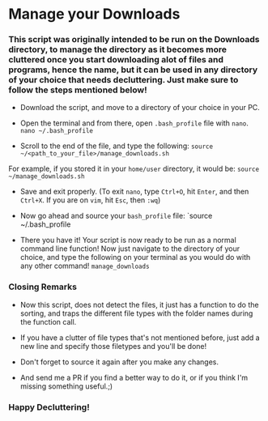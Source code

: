 # Manage your Downloads

### This script was originally intended to be run on the Downloads directory, to manage the directory as it becomes more cluttered once you start downloading  alot of files and programs, hence the name, but it can be used in any directory of your choice that needs decluttering. Just make sure to follow the steps mentioned below! 

* Download the script, and move to a directory of your choice in your PC.

* Open the terminal and from there, open `.bash_profile` file with `nano`. 
	`nano ~/.bash_profile`

* Scroll to the end of the file, and type the following:
	`source ~/<path_to_your_file>/manage_downloads.sh`

For example, if you stored it in your `home/user` directory, it would be: 
	`source ~/manage_downloads.sh` 

* Save and exit properly. (To exit `nano`, type `Ctrl+O`, hit `Enter`, and then `Ctrl+X`. If you are on `vim`, hit `Esc`, then `:wq`)

* Now go ahead and source your `bash_profile` file: 
	`source ~/.bash_profile

* There you have it! Your script is now ready to be run as a normal command line function! Now just navigate to the directory of your choice, and type the following on your terminal as you would do with any other command!
	`manage_downloads`



### Closing Remarks 

* Now this script, does not detect the files, it just has a function to do the sorting, and traps the different file types with the folder names during the function call. 

* If you have a clutter of file types that's not mentioned before, just add a new line and specify those filetypes and you'll be done! 

* Don't forget to source it again after you make any changes. 

* And send me a PR if you find a better way to do it, or if you think I'm missing something useful.;)

### Happy Decluttering! 
